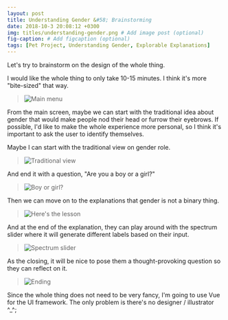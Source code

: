 ```yaml
---
layout: post
title: Understanding Gender &#58; Brainstorming
date: 2018-10-3 20:08:12 +0300
img: titles/understanding-gender.png # Add image post (optional)
fig-caption: # Add figcaption (optional)
tags: [Pet Project, Understanding Gender, Explorable Explanations]
---
```


Let's try to brainstorm on the design of the whole thing.

I would like the whole thing to only take 10-15 minutes. I think it's more "bite-sized" that way.

> ![Main menu]({{site.baseurl}}/assets/img/post/8-main.png)

From the main screen, maybe we can start with the traditional idea about gender that would make people nod their head or furrow their eyebrows. If possible, I'd like to make the whole experience more personal, so I think it's important to ask the user to identify themselves.


Maybe I can start with the traditional view on gender role.

> ![Traditional view]({{site.baseurl}}/assets/img/post/9-traditional.png)

And end it with a question, "Are you a boy or a girl?"

> ![Boy or girl?]({{site.baseurl}}/assets/img/post/10-boygirl.png)

Then we can move on to the explanations that gender is not a binary thing.

> ![Here's the lesson]({{site.baseurl}}/assets/img/post/11-lesson.png)

And at the end of the explanation, they can play around with the spectrum slider where it will generate different labels based on their input.

> ![Spectrum slider]({{site.baseurl}}/assets/img/post/12-slider.png)

As the closing, it will be nice to pose them a thought-provoking question so they can reflect on it.

> ![Ending]({{site.baseurl}}/assets/img/post/13-ending.png)

Since the whole thing does not need to be very fancy, I'm going to use Vue for the UI framework. The only problem is there's no designer / illustrator ^_^;